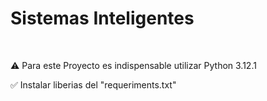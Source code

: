 <h1>Sistemas Inteligentes</h1><br>
<p>⚠️ Para este Proyecto es indispensable utilizar Python 3.12.1</p>
<p>✅ Instalar liberias del "requeriments.txt"</p>

